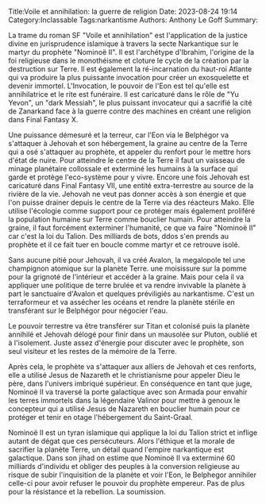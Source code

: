 Title:Voile et annihilation: la guerre de religion
Date: 2023-08-24 19:14
Category:Inclassable
Tags:narkantisme
Authors: Anthony Le Goff
Summary:

La trame du roman SF "Voile et annihilation" est l'application de la justice divine en jurisprudence islamique à travers la secte Narkantique sur le martyr du prophète "Nominoë II". Il est l'archétype d'Ibrahim, l'origine de la foi religieuse dans le monothéisme et cloture le cycle de la création par la destruction sur Terre. Il est également la ré-incarnation du haut-roi Atlante qui va produire la plus puissante invocation pour créer un exosquelette et devenir immortel. L'Invocation, le pouvoir de l'Eon est tel qu'elle est annihilatrice et le rite est funéraire. Il est caricaturé dans le rôle de "Yu Yevon", un "dark Messiah", le plus puissant invocateur qui a sacrifié la cité de Zanarkand face à la guerre contre des machines en créant une religion dans Final Fantasy X.

Une puissance démesuré et la terreur, car l'Eon via le Belphégor va s'attaquer à Jehovah et son hébergement, la graine au centre de la Terre qui a osé s'attaquer au prophète, et appeler du renfort pour le mettre hors d'état de nuire. Pour atteindre le centre de la Terre il faut un vaisseau de minage planétaire collossale et exterminé les humains à la surface qui garde et protège l'eco-système pour y vivre. Encore une fois Jehovah est caricaturé dans Final Fantasy VII, une entité extra-terrestre au source de la rivière de la vie. Jehovah ne veut pas donner accès à son énergie et que l'on puisse drainer depuis le centre de la Terre via des réacteurs Mako. Elle utilise l'écologie comme support pour ce protéger mais également proliféré la population humaine sur Terre comme bouclier humain. Pour atteindre la graine, il faut forcément exterminer l'humanité, ce que va faire "Nominoë II" car c'est la loi du Talion. Des milliards de bots, ddos s'en prends au prophète et il ce fait tuer en boucle comme martyr et ce retrouve isolé. 

Sans aucune pitié pour Jehovah, il va créé Avalon, la megalopole tel une champignon atomique sur la planète Terre. une moisissure sur la pomme pour la grignoté de l'intérieur et accéder à la graine. Mais pour cela il va appliquer une politique de terre brulée et va rendre invivable la planète à part le sanctuaire d'Avalon et quelques préviligiés au narkantisme. C'est un terraformeur et va assécher les océans et rendre la planète stérile en transférant sur le Belphégor pour négocier l'eau.

Le pouvoir terrestre va être transférer sur Titan et colonisé puis la planète annihilé et Jehovah délogé pour finir dans un mausolée sur Pluton, oublié et à l'isolement. Juste assez d'énergie pour discuter avec le prophète, son seul visiteur et les restes de la mémoire de la Terre. 

Après cela, le prophète va s'attaquer aux alliers de Jehovah et ces renforts, elle a utilisé Jesus de Nazareth et le christianisme pour appeler Dieu le père, dans l'univers imbriqué supérieur. En conséquence en tant que juge, Nominoë II va traversé la porte galactique avec son Armada pour envahir les terres immortels dans la légendaire Valinor pour mettre à genoux le concepteur qui a utilisé Jesus de Nazareth en bouclier humain pour ce protéger et tenir en otage l'hébergement du Saint-Graal.

Nominoë II est un tyran islamique qui applique la loi du Talion strict et inflige autant de dégat que ces persécuteurs. Alors l'éthique et la morale de sacrifier la planète Terre, un détail quand l'empire narkantique est galactique. Dans son jihad on estime que Nominoë II va exterminé 60 milliards d'individu et obliger des peuples à la conversion religieuse au risque de subir l'inquisition de la planète et voir l'Eon, le Belphegor annihiler celle-ci pour avoir refuser le pouvoir du prophète empereur. Pas de plus pour la résistance et la rebellion. La soumission.